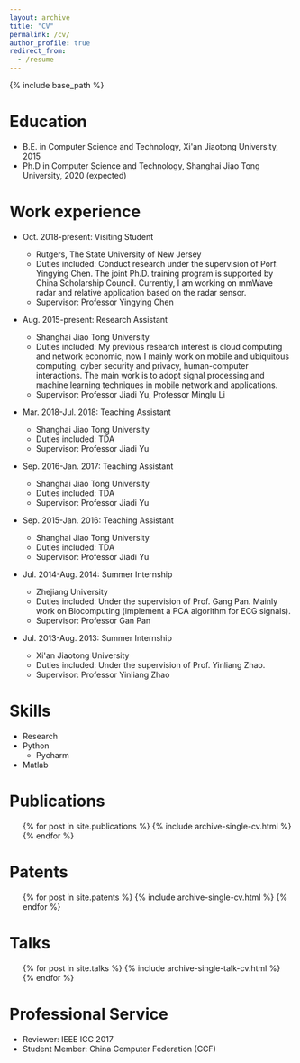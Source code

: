 ```yaml
---
layout: archive
title: "CV"
permalink: /cv/
author_profile: true
redirect_from:
  - /resume
---
```


{% include base_path %}

Education
======
* B.E. in Computer Science and Technology, Xi'an Jiaotong University, 2015
* Ph.D in Computer Science and Technology, Shanghai Jiao Tong University, 2020 (expected)

Work experience
======
* Oct. 2018-present: Visiting Student
  * Rutgers, The State University of New Jersey
  * Duties included: Conduct research under the supervision of Porf. Yingying Chen. The joint Ph.D. training program is supported by China Scholarship Council. Currently, I am working on mmWave radar and relative application based on the radar sensor.
  * Supervisor: Professor Yingying Chen

* Aug. 2015-present: Research Assistant
  * Shanghai Jiao Tong University
  * Duties included: My previous research interest is cloud computing and network economic, now I mainly work on mobile and ubiquitous computing, cyber security and privacy, human-computer interactions. The main work is to adopt signal processing and machine learning techniques in mobile network and applications.
  * Supervisor: Professor Jiadi Yu, Professor Minglu Li

* Mar. 2018-Jul. 2018: Teaching Assistant
  * Shanghai Jiao Tong University
  * Duties included: TDA
  * Supervisor: Professor Jiadi Yu

* Sep. 2016-Jan. 2017: Teaching Assistant
  * Shanghai Jiao Tong University
  * Duties included: TDA
  * Supervisor: Professor Jiadi Yu

* Sep. 2015-Jan. 2016: Teaching Assistant
  * Shanghai Jiao Tong University
  * Duties included: TDA
  * Supervisor: Professor Jiadi Yu

* Jul. 2014-Aug. 2014: Summer Internship
  * Zhejiang University
  * Duties included: Under the supervision of Prof. Gang Pan. Mainly work on Biocomputing (implement a PCA algorithm for ECG signals).
  * Supervisor: Professor Gan Pan

* Jul. 2013-Aug. 2013: Summer Internship
  * Xi'an Jiaotong University
  * Duties included: Under the supervision of Prof. Yinliang Zhao.
  * Supervisor: Professor Yinliang Zhao


Skills
======
* Research
* Python
  * Pycharm
* Matlab

Publications
======
  <ul>{% for post in site.publications %}
    {% include archive-single-cv.html %}
  {% endfor %}</ul>

Patents
======
  <ul>{% for post in site.patents %}
    {% include archive-single-cv.html %}
  {% endfor %}</ul>

  
Talks
======
  <ul>{% for post in site.talks %}
    {% include archive-single-talk-cv.html %}
  {% endfor %}</ul>
  

Professional Service
======
* Reviewer: IEEE ICC 2017
* Student Member: China Computer Federation (CCF)
